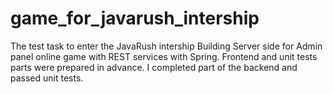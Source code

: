 # game_for_javarush_intership
The test task to enter the JavaRush intership
Building Server side for Admin panel online game with REST services with Spring. 
Frontend and unit tests parts were prepared in advance.
I completed part of the backend and passed unit tests.
